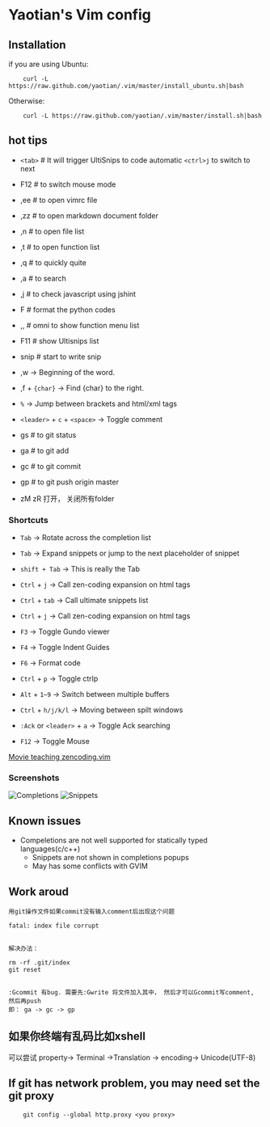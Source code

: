 Yaotian's Vim config
==================


## Installation

if you are using Ubuntu:

        curl -L https://raw.github.com/yaotian/.vim/master/install_ubuntu.sh|bash

Otherwise:

        curl -L https://raw.github.com/yaotian/.vim/master/install.sh|bash

## hot tips

* `<tab>` # It will trigger UltiSnips to code automatic  `<ctrl>j` to switch to next

* F12   # to switch mouse mode

* ,ee   # to open vimrc file
* ,zz   # to open markdown document folder
* ,n   # to open file list
* ,t   # to open function list
* ,q   # to quickly quite
* ,a   # to search
* ,j   # to check javascript using jshint
* F    # format the python codes

* ,,   # omni to show function menu list

* F11     # show Ultisnips list 
* snip     # start to write snip 


* ,w -> Beginning of the word.
* ,f + `{char}` -> Find {char} to the right.
* `%` -> Jump between brackets and html/xml tags

* `<leader>` + `c` + `<space>` -> Toggle comment

* gs  # to git status
* ga  # to git add
* gc  # to git commit
* gp  # to git push origin master

* zM zR 打开， 关闭所有folder

### Shortcuts

* `Tab`  -> Rotate across the completion list
* `Tab` -> Expand snippets or jump to the next placeholder of snippet
* `shift + Tab` -> This is really the Tab
* `Ctrl` + `j` -> Call zen-coding expansion on html tags
* `Ctrl` + `tab` -> Call ultimate snippets list
* `Ctrl` + `j` -> Call zen-coding expansion on html tags


* `F3` -> Toggle Gundo viewer
* `F4` -> Toggle Indent Guides 
* `F6` -> Format code

* `Ctrl` + `p` -> Toggle ctrlp
* `Alt` + `1~9` -> Switch between multiple buffers
* `Ctrl` + `h/j/k/l` -> Moving between spilt windows
* `:Ack` or `<leader>` + `a` -> Toggle Ack searching


* `F12` -> Toggle Mouse

[Movie teaching zencoding.vim](http://mattn.github.com/zencoding-vim/)

### Screenshots

![Completions](https://raw.github.com/yaotian/.vim/master/screenshots/completions.gif)
![Snippets](https://raw.github.com/yaotian/.vim/master/screenshots/snippets.gif)



## Known issues

* Compeletions are not well supported for statically typed languages(c/c++)
    * Snippets are not shown in completions popups
    * May has some conflicts with GVIM


## Work aroud
    用git操作文件如果commit没有输入comment后出现这个问题

    fatal: index file corrupt


    解决办法：

    rm -rf .git/index 
    git reset


    :Gcommit 有bug. 需要先:Gwrite 将文件加入其中， 然后才可以Gcommit写comment, 然后再push
    即： ga -> gc -> gp


## 如果你终端有乱码比如xshell


可以尝试 property-> Terminal ->Translation -> encoding-> Unicode(UTF-8)


## If git has network problem, you may need set the git proxy

        git config --global http.proxy <you proxy> 



